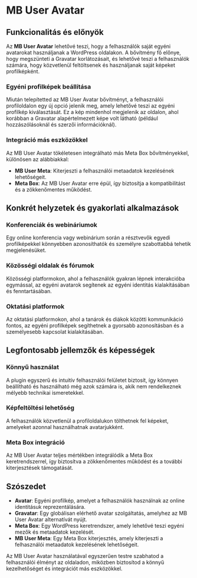 # MB User Avatar

## Funkcionalitás és előnyök

Az **MB User Avatar** lehetővé teszi, hogy a felhasználók saját egyéni avatarokat használjanak a WordPress oldalakon. A bővítmény fő előnye, hogy megszünteti a Gravatar korlátozásait, és lehetővé teszi a felhasználók számára, hogy közvetlenül feltöltsenek és használjanak saját képeket profilképként.

### Egyéni profilképek beállítása

Miután telepítetted az MB User Avatar bővítményt, a felhasználói profiloldalon egy új opció jelenik meg, amely lehetővé teszi az egyéni profilkép kiválasztását. Ez a kép mindenhol megjelenik az oldalon, ahol korábban a Gravatar alapértelmezett képe volt látható (például hozzászólásoknál és szerzői információknál).

### Integráció más eszközökkel

Az MB User Avatar tökéletesen integrálható más Meta Box bővítményekkel, különösen az alábbiakkal:
- **MB User Meta**: Kiterjeszti a felhasználói metaadatok kezelésének lehetőségeit.
- **Meta Box**: Az MB User Avatar erre épül, így biztosítja a kompatibilitást és a zökkenőmentes működést.

## Konkrét helyzetek és gyakorlati alkalmazások

### Konferenciák és webináriumok

Egy online konferencia vagy webinárium során a résztvevők egyedi profilképekkel könnyebben azonosíthatók és személyre szabottabbá tehetik megjelenésüket.

### Közösségi oldalak és fórumok

Közösségi platformokon, ahol a felhasználók gyakran lépnek interakcióba egymással, az egyéni avatarok segítenek az egyéni identitás kialakításában és fenntartásában.

### Oktatási platformok

Az oktatási platformokon, ahol a tanárok és diákok közötti kommunikáció fontos, az egyéni profilképek segíthetnek a gyorsabb azonosításban és a személyesebb kapcsolat kialakításában.

## Legfontosabb jellemzők és képességek

### Könnyű használat

A plugin egyszerű és intuitív felhasználói felületet biztosít, így könnyen beállítható és használható még azok számára is, akik nem rendelkeznek mélyebb technikai ismeretekkel.

### Képfeltöltési lehetőség

A felhasználók közvetlenül a profiloldalukon tölthetnek fel képeket, amelyeket azonnal használhatnak avatarjukként.

### Meta Box integráció

Az MB User Avatar teljes mértékben integrálódik a Meta Box keretrendszerrel, így biztosítva a zökkenőmentes működést és a további kiterjesztések támogatását.

## Szószedet

- **Avatar**: Egyéni profilkép, amelyet a felhasználók használnak az online identitásuk reprezentálására.
- **Gravatar**: Egy globálisan elérhető avatar szolgáltatás, amelyhez az MB User Avatar alternatívát nyújt.
- **Meta Box**: Egy WordPress keretrendszer, amely lehetővé teszi egyéni mezők és metaadatok kezelését.
- **MB User Meta**: Egy Meta Box kiterjesztés, amely kiterjeszti a felhasználói metaadatok kezelésének lehetőségeit.

Az MB User Avatar használatával egyszerűen testre szabhatod a felhasználói élményt az oldaladon, miközben biztosítod a könnyű kezelhetőséget és integrációt más eszközökkel.
